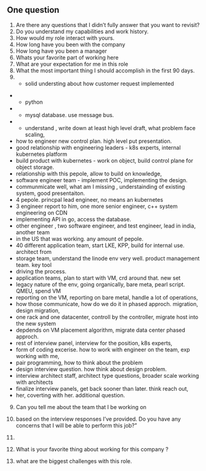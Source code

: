 One question
------------
1. Are there any questions that I didn’t fully answer that you want to revisit?
2. Do you understand my capabilities and work history. 
3. How would my role interact with yours.
4. How long have you been with the company
5. How long have you been a manager
6. Whats your favorite part of working here
7. What are your expectation for me in this role
8. What the most important thing I should accomplish in the first 90 days.
9. - solid understing about how customer request implemented
-  - python
-  - mysql database. use message bus.
-  - understand , write down at least high level draft, what problem face scaling,
-    how to engineer new control plan. high level put presentation. 
-    good relationship with engineering leaders - k8s experts, internal kubernetes platform
-    build product with kubernetes - work on object, build control plane for object storage. 
-    relationship with this pepole, allow to build on knowledge, 
-    software engineer team - implement POC, implementing the design. 
-    communmicate well, what am I missing , understainding of existing system, good presentaiton. 
-    4 pepole. princpal lead engineer, no means an kubernetes 
-    3 engineer report to him, one more senior engineer, c++ system engineering on CDN 
-    implementing API in go, access the database.
-    other engineer , two software engineer, and test engineer, lead in india, another team
-    in the US that was working. any amount of pepole. 
-    40 different application team, start LKE, KPP, build for internal use. architect from 
-    storage team, understand the linode env very well. product management team. key tool 
-    driving the process. 
-    application teams, plan to start with VM, crd around that. new set 
-    legacy nature of the env, going organically, bare meta, pearl script. QMEU, spend VM
-    reporting on the VM, reporting on bare metal, handle a lot of operations, 
-    how those communicate, how do we do it in phased approch. migration, design migration,
-    one rack and one datacenter, controll by the controller, migrate host into the new system
-    depdends on VM placement algorithm, migrate data center phased approch.
-    rest of interview panel, interview for the position, k8s experts, 
-    form of coding excerise. how to work with engineer on the team, exp working with me,
-    pair programming, how to think about the problem
-    design interview question. how think about design problem. 
-    interview architect staff, architect type questions, broader scale working with architects
-    finalize interview panels, get back sooner than later. think reach out, 
-    her, coverting with her. additional question.
9. Can you tell me about the team that I be working on
10. based on the interview responses I’ve provided. Do you have any concerns that I will be able to perform this job?”






2. 
3. What is your favorite thing about working for this company ?
4. what are the biggest challenges with this role.

